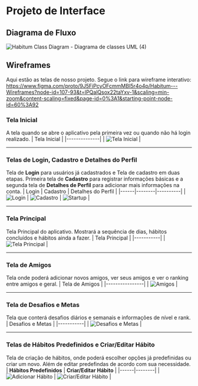 
# Projeto de Interface

## Diagrama de Fluxo

![Habitum Class Diagram - Diagrama de classes UML (4)](https://github.com/user-attachments/assets/b71edb1a-a223-42d8-998d-a2c62078d602)



## Wireframes
Aqui estão as telas de nosso projeto. Segue o link para wireframe interativo: https://www.figma.com/proto/9J5FiPcyOFcmmMBI5r4o4p/Habitum---Wireframes?node-id=107-93&t=lPQalQsox22taYxv-1&scaling=min-zoom&content-scaling=fixed&page-id=0%3A1&starting-point-node-id=60%3A92

### Tela Inicial  
A tela quando se abre o aplicativo pela primeira vez ou quando não há login realizado.
| Tela Inicial |
|--------------|
| ![Tela Inicial](https://github.com/user-attachments/assets/37254d2d-55aa-43f5-8bc1-e8298903ee7a) |

---

### Telas de Login, Cadastro e Detalhes do Perfil
Tela de **Login** para usuários já cadastrados e Tela de cadastro em duas etapas. Primeira tela de **Cadastro** para registrar informações básicas e a segunda tela de **Detalhes de Perfil** para adicionar mais informações na conta.
| Login | Cadastro |  Detalhes do Perfil |
|------|--------|----------|
| ![Login](https://github.com/user-attachments/assets/a5e39175-707a-4520-b7f6-5dfdb194f772) | ![Cadastro](https://github.com/user-attachments/assets/75ac4581-9c72-4285-b3fe-a677e3c68192) | ![Startup](https://github.com/user-attachments/assets/f82ce06a-9663-449f-95b5-31701ca84a73) |

---

### Tela Principal  
Tela Principal do aplicativo. Mostrará a sequência de dias, hábitos concluídos e hábitos ainda a fazer.
| Tela Principal |
|-----------|
| ![Tela Principal](https://github.com/user-attachments/assets/2d86bd68-4ac8-4566-b84a-42ba1120327f) |

---

### Tela de Amigos  
Tela onde poderá adicionar novos amigos, ver seus amigos e ver o ranking entre amigos e geral.
| Tela de Amigos |
|----------------|
| ![Amigos](https://github.com/user-attachments/assets/03933d03-e447-4f64-8023-c1caefd63c26) |

---

### Tela de Desafios e Metas  
Tela que conterá desafios diários e semanais e informações de nível e rank.
| Desafios e Metas |
|-----------|
| ![Desafios e Metas](https://github.com/user-attachments/assets/fe2bcfad-7ea9-4d61-855c-b557585ba16b) |

---

### Telas de Hábitos Predefinidos e Criar/Editar Hábito  
Tela de criação de hábitos, onde poderá escolher opções já predefinidas ou criar um novo. Além de editar predefindas de acordo com sua necessidade.
| **Hábitos Predefinidos** | **Criar/Editar Hábito** |
|------|--------|
| ![Adicionar Hábito](https://github.com/user-attachments/assets/40ade322-9135-44aa-be1b-8409f6e8c311) | ![Criar/Editar Hábito](https://github.com/user-attachments/assets/d0fc1995-9626-4e78-b14b-dcf707f21007) |








